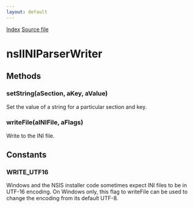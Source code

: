 ```yaml
---
layout: default
---
```

<div id='links'><a href="../index.html">Index</a>
<a href="http://dxr.mozilla.org/mozilla-central/source/xpcom/ds/nsIINIParser.idl">Source file</a>
</div>

# nsIINIParserWriter #

## Methods ##

### setString(aSection, aKey, aValue) ###
  
Set the value of a string for a particular section and key.  
  

### writeFile(aINIFile, aFlags) ###
  
Write to the INI file.  
  

## Constants ##

### WRITE_UTF16 ###
  
Windows and the NSIS installer code sometimes expect INI files to be in  
UTF-16 encoding. On Windows only, this flag to writeFile can be used to  
change the encoding from its default UTF-8.  
  
